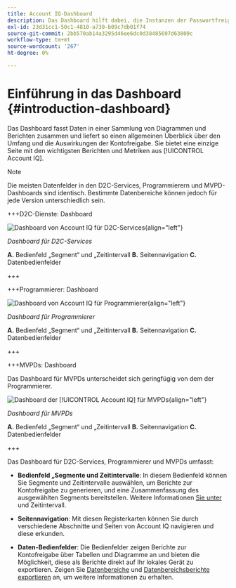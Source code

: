 ```yaml
---
title: Account IQ-Dashboard
description: Das Dashboard hilft dabei, die Instanzen der Passwortfreigabe zu identifizieren, indem es eine Vielzahl von Abonnentendaten analysiert.
exl-id: 23d31cc1-50c1-4810-a730-b09c7db01f74
source-git-commit: 2bb570ab14a3295d46ee6dc0d38485697d63809c
workflow-type: tm+mt
source-wordcount: '267'
ht-degree: 0%

---
```


# Einführung in das Dashboard {#introduction-dashboard}

Das Dashboard fasst Daten in einer Sammlung von Diagrammen und Berichten zusammen und liefert so einen allgemeinen Überblick über den Umfang und die Auswirkungen der Kontofreigabe. Sie bietet eine einzige Seite mit den wichtigsten Berichten und Metriken aus [!UICONTROL Account IQ].

>[!NOTE]
>
>Die meisten Datenfelder in den D2C-Services, Programmierern und MVPD-Dashboards sind identisch. Bestimmte Datenbereiche können jedoch für jede Version unterschiedlich sein.

+++D2C-Dienste: Dashboard

![Dashboard von Account IQ für D2C-Services](assets/dashboard-d2c.png){align="left"}


*Dashboard für D2C-Services*

**A.** Bedienfeld „Segment“ und „Zeitintervall **B.** Seitennavigation **C.** Datenbedienfelder

+++

+++Programmierer: Dashboard

![Dashboard von Account IQ für Programmierer](assets/dashboard-programr.png){align="left"}


*Dashboard für Programmierer*

**A.** Bedienfeld „Segment“ und „Zeitintervall **B.** Seitennavigation **C.** Datenbedienfelder

+++

+++MVPDs: Dashboard

Das Dashboard für MVPDs unterscheidet sich geringfügig von dem der Programmierer.

![Dashboard der [!UICONTROL Account IQ] für MVPDs](assets/dashboard-mvpd.png){align="left"}

*Dashboard für MVPDs*

**A.** Bedienfeld „Segment“ und „Zeitintervall **B.** Seitennavigation **C.** Datenbedienfelder

+++

Das Dashboard für D2C-Services, Programmierer und MVPDs umfasst:

* **Bedienfeld „Segmente und Zeitintervalle**: In diesem Bedienfeld können Sie Segmente und Zeitintervalle auswählen, um Berichte zur Kontofreigabe zu generieren, und eine Zusammenfassung des ausgewählten Segments bereitstellen. Weitere Informationen [ Sie unter ](/help/accountiq/segments-timeinterval.md) und Zeitintervall.

* **Seitennavigation**: Mit diesen Registerkarten können Sie durch verschiedene Abschnitte und Seiten von Account IQ navigieren und diese erkunden.

* **Daten-Bedienfelder**: Die Bedienfelder zeigen Berichte zur Kontofreigabe über Tabellen und Diagramme an und bieten die Möglichkeit, diese als Berichte direkt auf Ihr lokales Gerät zu exportieren. Zeigen Sie [Datenbereiche](/help/accountiq/data-panels.md) und [Datenbereichsberichte exportieren](/help/accountiq/export-reports.md) an, um weitere Informationen zu erhalten.
